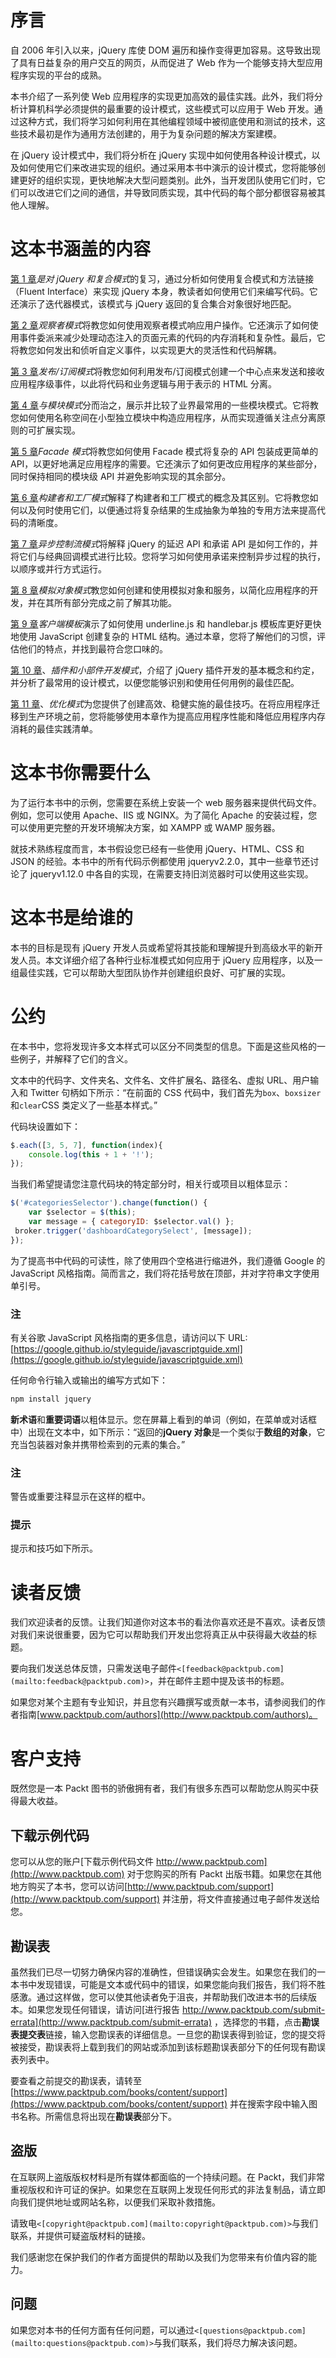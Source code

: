 # 序言

自 2006 年引入以来，jQuery 库使 DOM 遍历和操作变得更加容易。这导致出现了具有日益复杂的用户交互的网页，从而促进了 Web 作为一个能够支持大型应用程序实现的平台的成熟。

本书介绍了一系列使 Web 应用程序的实现更加高效的最佳实践。此外，我们将分析计算机科学必须提供的最重要的设计模式，这些模式可以应用于 Web 开发。通过这种方式，我们将学习如何利用在其他编程领域中被彻底使用和测试的技术，这些技术最初是作为通用方法创建的，用于为复杂问题的解决方案建模。

在 jQuery 设计模式中，我们将分析在 jQuery 实现中如何使用各种设计模式，以及如何使用它们来改进实现的组织。通过采用本书中演示的设计模式，您将能够创建更好的组织实现，更快地解决大型问题类别。此外，当开发团队使用它们时，它们可以改进它们之间的通信，并导致同质实现，其中代码的每个部分都很容易被其他人理解。

# 这本书涵盖的内容

[第 1 章](01.html#DB7S2-e8d3cd3d052d4ee0b4673af57a64ddef "Chapter 1. A Refresher on jQuery and the Composite Pattern")*是对 jQuery 和复合模式*的复习，通过分析如何使用复合模式和方法链接（Fluent Interface）来实现 jQuery 本身，教读者如何使用它们来编写代码。它还演示了迭代器模式，该模式与 jQuery 返回的复合集合对象很好地匹配。

[第 2 章](02.html#H5A42-e8d3cd3d052d4ee0b4673af57a64ddef "Chapter 2. The Observer Pattern")*观察者模式*将教您如何使用观察者模式响应用户操作。它还演示了如何使用事件委派来减少处理动态注入的页面元素的代码的内存消耗和复杂性。最后，它将教您如何发出和侦听自定义事件，以实现更大的灵活性和代码解耦。

[第 3 章](03.html#K0RQ1-e8d3cd3d052d4ee0b4673af57a64ddef "Chapter 3. The Publish/Subscribe Pattern")*发布/订阅模式*将教您如何利用发布/订阅模式创建一个中心点来发送和接收应用程序级事件，以此将代码和业务逻辑与用于表示的 HTML 分离。

[第 4 章](04.html#OPEK1-e8d3cd3d052d4ee0b4673af57a64ddef "Chapter 4. Divide and Conquer with the Module Pattern")*与模块模式*分而治之，展示并比较了业界最常用的一些模块模式。它将教您如何使用名称空间在小型独立模块中构造应用程序，从而实现遵循关注点分离原则的可扩展实现。

[第 5 章](05.html#10DJ41-e8d3cd3d052d4ee0b4673af57a64ddef "Chapter 5. The Facade Pattern")*Facade 模式*将教您如何使用 Facade 模式将复杂的 API 包装成更简单的 API，以更好地满足应用程序的需要。它还演示了如何更改应用程序的某些部分，同时保持相同的模块级 API 并避免影响实现的其余部分。

[第 6 章](06.html#1565U2-e8d3cd3d052d4ee0b4673af57a64ddef "Chapter 6. The Builder and Factory Patterns")*构建者和工厂模式*解释了构建者和工厂模式的概念及其区别。它将教您如何以及何时使用它们，以便通过将复杂结果的生成抽象为单独的专用方法来提高代码的清晰度。

[第 7 章](07.html#181NK2-e8d3cd3d052d4ee0b4673af57a64ddef "Chapter 7. Asynchronous Control Flow Patterns")*异步控制流模式*将解释 jQuery 的延迟 API 和承诺 API 是如何工作的，并将它们与经典回调模式进行比较。您将学习如何使用承诺来控制异步过程的执行，以顺序或并行方式运行。

[第 8 章](08.html#1BRPS1-e8d3cd3d052d4ee0b4673af57a64ddef "Chapter 8. Mock Object Pattern")*模拟对象模式*教您如何创建和使用模拟对象和服务，以简化应用程序的开发，并在其所有部分完成之前了解其功能。

[第 9 章](09.html#1ENBI1-e8d3cd3d052d4ee0b4673af57a64ddef "Chapter 9. Client-side Templating")*客户端模板*演示了如何使用 underline.js 和 handlebar.js 模板库更好更快地使用 JavaScript 创建复杂的 HTML 结构。通过本章，您将了解他们的习惯，评估他们的特点，并找到最符合您口味的。

[第 10 章](10.html#1IHDQ2-e8d3cd3d052d4ee0b4673af57a64ddef "Chapter 10. Plugin and Widget Development Patterns")、*插件和小部件开发模式*，介绍了 jQuery 插件开发的基本概念和约定，并分析了最常用的设计模式，以便您能够识别和使用任何用例的最佳匹配。

[第 11 章](11.html#1NA0K1-e8d3cd3d052d4ee0b4673af57a64ddef "Chapter 11. Optimization Patterns")、*优化模式*为您提供了创建高效、稳健实施的最佳技巧。在将应用程序迁移到生产环境之前，您将能够使用本章作为提高应用程序性能和降低应用程序内存消耗的最佳实践清单。

# 这本书你需要什么

为了运行本书中的示例，您需要在系统上安装一个 web 服务器来提供代码文件。例如，您可以使用 Apache、IIS 或 NGINX。为了简化 Apache 的安装过程，您可以使用更完整的开发环境解决方案，如 XAMPP 或 WAMP 服务器。

就技术熟练程度而言，本书假设您已经有一些使用 jQuery、HTML、CSS 和 JSON 的经验。本书中的所有代码示例都使用 jqueryv2.2.0，其中一些章节还讨论了 jqueryv1.12.0 中各自的实现，在需要支持旧浏览器时可以使用这些实现。

# 这本书是给谁的

本书的目标是现有 jQuery 开发人员或希望将其技能和理解提升到高级水平的新开发人员。本文详细介绍了各种行业标准模式如何应用于 jQuery 应用程序，以及一组最佳实践，它可以帮助大型团队协作并创建组织良好、可扩展的实现。

# 公约

在本书中，您将发现许多文本样式可以区分不同类型的信息。下面是这些风格的一些例子，并解释了它们的含义。

文本中的代码字、文件夹名、文件名、文件扩展名、路径名、虚拟 URL、用户输入和 Twitter 句柄如下所示：“在前面的 CSS 代码中，我们首先为`box`、`boxsizer`和`clear`CSS 类定义了一些基本样式。”

代码块设置如下：

```js
$.each([3, 5, 7], function(index){
    console.log(this + 1 + '!');
});
```

当我们希望提请您注意代码块的特定部分时，相关行或项目以粗体显示：

```js
$('#categoriesSelector').change(function() { 
    var $selector = $(this); 
    var message = { categoryID: $selector.val() }; 
 broker.trigger('dashboardCategorySelect', [message]); 
});
```

为了提高书中代码的可读性，除了使用四个空格进行缩进外，我们遵循 Google 的 JavaScript 风格指南。简而言之，我们将花括号放在顶部，并对字符串文字使用单引号。

### 注

有关谷歌 JavaScript 风格指南的更多信息，请访问以下 URL:[https://google.github.io/styleguide/javascriptguide.xml](https://google.github.io/styleguide/javascriptguide.xml)

任何命令行输入或输出的编写方式如下：

```js
npm install jquery

```

**新术语**和**重要词语**以粗体显示。您在屏幕上看到的单词（例如，在菜单或对话框中）出现在文本中，如下所示：“返回的**jQuery 对象**是一个类似于**数组的对象**，它充当包装器对象并携带检索到的元素的集合。”

### 注

警告或重要注释显示在这样的框中。

### 提示

提示和技巧如下所示。

# 读者反馈

我们欢迎读者的反馈。让我们知道你对这本书的看法你喜欢还是不喜欢。读者反馈对我们来说很重要，因为它可以帮助我们开发出您将真正从中获得最大收益的标题。

要向我们发送总体反馈，只需发送电子邮件`<[feedback@packtpub.com](mailto:feedback@packtpub.com)>`，并在邮件主题中提及该书的标题。

如果您对某个主题有专业知识，并且您有兴趣撰写或贡献一本书，请参阅我们的作者指南[www.packtpub.com/authors](http://www.packtpub.com/authors)。

# 客户支持

既然您是一本 Packt 图书的骄傲拥有者，我们有很多东西可以帮助您从购买中获得最大收益。

## 下载示例代码

您可以从您的账户[下载示例代码文件 http://www.packtpub.com](http://www.packtpub.com) 对于您购买的所有 Packt 出版书籍。如果您在其他地方购买了本书，您可以访问[http://www.packtpub.com/support](http://www.packtpub.com/support) 并注册，将文件直接通过电子邮件发送给您。

## 勘误表

虽然我们已尽一切努力确保内容的准确性，但错误确实会发生。如果您在我们的一本书中发现错误，可能是文本或代码中的错误，如果您能向我们报告，我们将不胜感激。通过这样做，您可以使其他读者免于沮丧，并帮助我们改进本书的后续版本。如果您发现任何错误，请访问[进行报告 http://www.packtpub.com/submit-errata](http://www.packtpub.com/submit-errata) ，选择您的书籍，点击**勘误表提交表**链接，输入您勘误表的详细信息。一旦您的勘误表得到验证，您的提交将被接受，勘误表将上载到我们的网站或添加到该标题勘误表部分下的任何现有勘误表列表中。

要查看之前提交的勘误表，请转至[https://www.packtpub.com/books/content/support](https://www.packtpub.com/books/content/support) 并在搜索字段中输入图书名称。所需信息将出现在**勘误表**部分下。

## 盗版

在互联网上盗版版权材料是所有媒体都面临的一个持续问题。在 Packt，我们非常重视版权和许可证的保护。如果您在互联网上发现任何形式的非法复制品，请立即向我们提供地址或网站名称，以便我们采取补救措施。

请致电`<[copyright@packtpub.com](mailto:copyright@packtpub.com)>`与我们联系，并提供可疑盗版材料的链接。

我们感谢您在保护我们的作者方面提供的帮助以及我们为您带来有价值内容的能力。

## 问题

如果您对本书的任何方面有任何问题，可以通过`<[questions@packtpub.com](mailto:questions@packtpub.com)>`与我们联系，我们将尽力解决该问题。